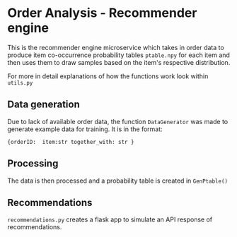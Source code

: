 # Order Analysis - Recommender engine

This is the recommender engine microservice which takes in order data to produce item co-occurrence probability tables `ptable.npy` for each item and then uses them to draw samples based on the item's respective distribution.

For more in detail explanations of how the functions work look within `utils.py`

## Data generation
Due to lack of available order data, the function `DataGenerator` was made to generate example data for training. It is in the format:

`{orderID: 
    item:str
    together_with: str
    }`


## Processing
The data is then processed and a probability table is created in `GenPtable()`

## Recommendations
`recommendations.py` creates a flask app to simulate an API response of recommendations.
